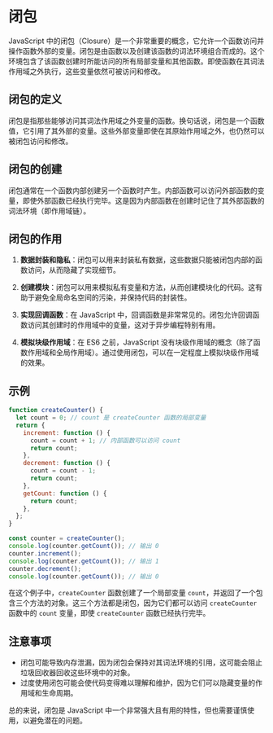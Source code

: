 # 闭包

JavaScript 中的闭包（Closure）是一个非常重要的概念，它允许一个函数访问并操作函数外部的变量。闭包是由函数以及创建该函数的词法环境组合而成的。这个环境包含了该函数创建时所能访问的所有局部变量和其他函数。即使函数在其词法作用域之外执行，这些变量依然可被访问和修改。

## 闭包的定义

闭包是指那些能够访问其词法作用域之外变量的函数。换句话说，闭包是一个函数值，它引用了其外部的变量。这些外部变量即使在其原始作用域之外，也仍然可以被闭包访问和修改。

## 闭包的创建

闭包通常在一个函数内部创建另一个函数时产生。内部函数可以访问外部函数的变量，即使外部函数已经执行完毕。这是因为内部函数在创建时记住了其外部函数的词法环境（即作用域链）。

## 闭包的作用

1. **数据封装和隐私**：闭包可以用来封装私有数据，这些数据只能被闭包内部的函数访问，从而隐藏了实现细节。

2. **创建模块**：闭包可以用来模拟私有变量和方法，从而创建模块化的代码。这有助于避免全局命名空间的污染，并保持代码的封装性。

3. **实现回调函数**：在 JavaScript 中，回调函数是非常常见的。闭包允许回调函数访问其创建时的作用域中的变量，这对于异步编程特别有用。

4. **模拟块级作用域**：在 ES6 之前，JavaScript 没有块级作用域的概念（除了函数作用域和全局作用域）。通过使用闭包，可以在一定程度上模拟块级作用域的效果。

## 示例

```javascript
function createCounter() {
  let count = 0; // count 是 createCounter 函数的局部变量
  return {
    increment: function () {
      count = count + 1; // 内部函数可以访问 count
      return count;
    },
    decrement: function () {
      count = count - 1;
      return count;
    },
    getCount: function () {
      return count;
    },
  };
}

const counter = createCounter();
console.log(counter.getCount()); // 输出 0
counter.increment();
console.log(counter.getCount()); // 输出 1
counter.decrement();
console.log(counter.getCount()); // 输出 0
```

在这个例子中，`createCounter` 函数创建了一个局部变量 `count`，并返回了一个包含三个方法的对象。这三个方法都是闭包，因为它们都可以访问 `createCounter` 函数中的 `count` 变量，即使 `createCounter` 函数已经执行完毕。

## 注意事项

- 闭包可能导致内存泄漏，因为闭包会保持对其词法环境的引用，这可能会阻止垃圾回收器回收这些环境中的对象。
- 过度使用闭包可能会使代码变得难以理解和维护，因为它们可以隐藏变量的作用域和生命周期。

总的来说，闭包是 JavaScript 中一个非常强大且有用的特性，但也需要谨慎使用，以避免潜在的问题。
